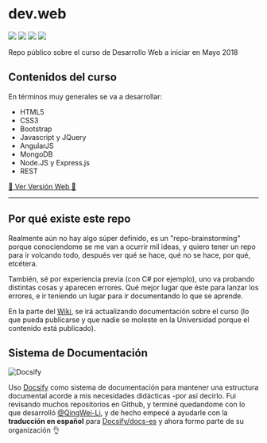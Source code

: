 # dev.web
![](https://badgen.net/github/release/sidval/dev.web) ![](https://badgen.net/github/tag/sidval/dev.web) ![](https://badgen.net/github/license/sidval/dev.web) ![](https://badgen.net/badge/be/happy%20%E2%98%85%E2%98%85%E2%98%85%E2%98%85%E2%98%86/green)

Repo público sobre el curso de Desarrollo Web a iniciar en Mayo 2018

## Contenidos del curso

En términos muy generales se va a desarrollar:

* HTML5
* CSS3
* Bootstrap
* Javascript y JQuery
* AngularJS
* MongoDB
* Node.JS y Express.js
* REST

[:rocket: Ver Versión Web :tada:](https://sidval.github.io/dev.web)

***

## Por qué existe este repo

Realmente aún no hay algo súper definido, es un "repo-brainstorming" porque conociendome se me van a ocurrir mil ideas, y quiero tener un repo para ir volcando todo, después ver qué se hace, qué no se hace, por qué, etcétera.

También, sé por experiencia previa (con C# por ejemplo), uno va probando distintas cosas y aparecen errores.
Qué mejor lugar que éste para lanzar los errores, e ir teniendo un lugar para ir documentando lo que se aprende.

En la parte del [Wiki](https://github.com/SidVal/dev.web/wiki), se irá actualizando documentación sobre el curso (lo que pueda publicarse y que nadie se moleste en la Universidad porque el contenido está publicado).

## Sistema de Documentación

![Docsify](https://docsify.js.org/_media/icon.svg)

Uso [Docsify](https://github.com/docsifyjs/docsify#readme) como sistema de documentación para mantener una estructura documental acorde a mis necesidades didácticas -por así decirlo. Fui revisando muchos repositorios en Github, y terminé quedandome con lo que desarrolló [@QingWei-Li](https://github.com/QingWei-Li), y de hecho empecé a ayudarle con la **traducción en español** para [Docsify/docs-es](https://github.com/docsifyjs/docs-es#readme) y ahora formo parte de su organización :ok_hand:
